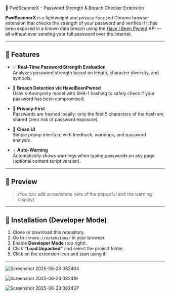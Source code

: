 🔐 PwdScannerX – Password Strength & Breach Checker Extension

**PwdScannerX** is a lightweight and privacy-focused Chrome browser extension that checks the strength of your password and verifies if it has been exposed in a known data breach using the [Have I Been Pwned](https://haveibeenpwned.com) API — all without ever sending your full password over the internet.

---

## 🌟 Features

- ✅ **Real-Time Password Strength Evaluation**  
  Analyzes password strength based on length, character diversity, and symbols.

- 🔎 **Breach Detection via HaveIBeenPwned**  
  Uses k-Anonymity model with SHA-1 hashing to safely check if your password has been compromised.

- 🔐 **Privacy-First**  
  Passwords are hashed locally; only the first 5 characters of the hash are shared (zero risk of password exposure).

- 🎨 **Clean UI**  
  Simple popup interface with feedback, warnings, and password analysis.

- 💡 **Auto-Warning**  
  Automatically shows warnings when typing passwords on any page (optional content script version).

---

## 📸 Preview

> (You can add screenshots here of the popup UI and the warning display)

---

## 🚀 Installation (Developer Mode)

1. Clone or download this repository.
2. Go to `chrome://extensions/` in your browser.
3. Enable **Developer Mode** (top right).
4. Click **"Load Unpacked"** and select the project folder.
5. Click on the extension icon and start using it!

---
![Screenshot 2025-06-23 082404](https://github.com/user-attachments/assets/9cb8814e-30f7-4030-bacb-33e74c1ed537)


![Screenshot 2025-06-23 082419](https://github.com/user-attachments/assets/4349b9ad-ab90-46d0-89ae-8caaeb6d0965)


![Screenshot 2025-06-23 082437](https://github.com/user-attachments/assets/f9cfc9a1-ff95-49b1-9f33-75c5aa03ed9e)
